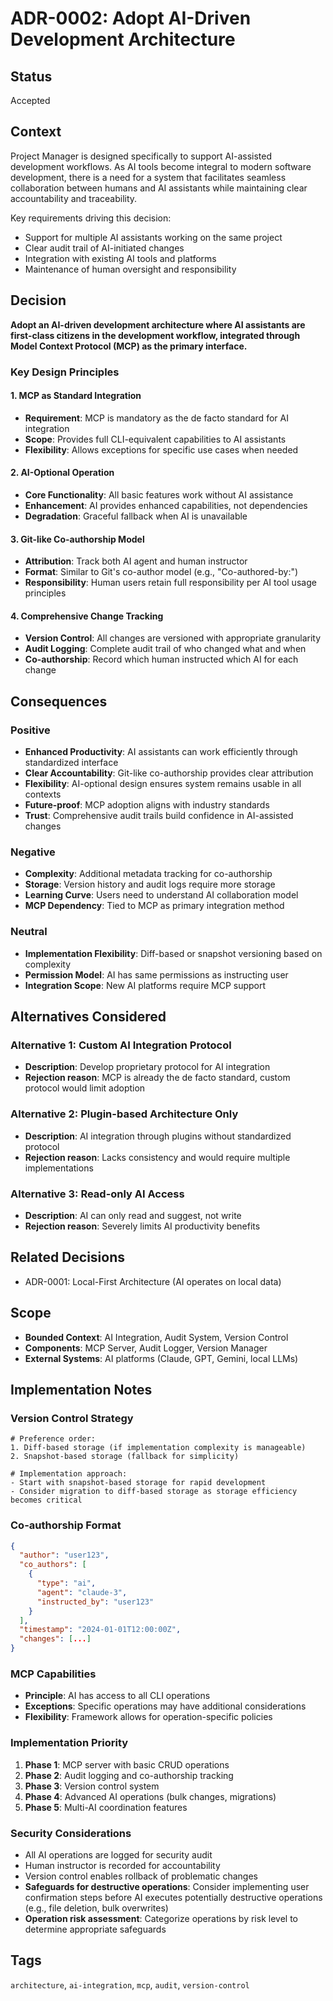# ADR-0002: Adopt AI-Driven Development Architecture

## Status
Accepted

## Context
Project Manager is designed specifically to support AI-assisted development workflows. As AI tools become integral to modern software development, there is a need for a system that facilitates seamless collaboration between humans and AI assistants while maintaining clear accountability and traceability.

Key requirements driving this decision:
- Support for multiple AI assistants working on the same project
- Clear audit trail of AI-initiated changes
- Integration with existing AI tools and platforms
- Maintenance of human oversight and responsibility

## Decision
**Adopt an AI-driven development architecture where AI assistants are first-class citizens in the development workflow, integrated through Model Context Protocol (MCP) as the primary interface.**

### Key Design Principles

#### 1. MCP as Standard Integration
- **Requirement**: MCP is mandatory as the de facto standard for AI integration
- **Scope**: Provides full CLI-equivalent capabilities to AI assistants
- **Flexibility**: Allows exceptions for specific use cases when needed

#### 2. AI-Optional Operation
- **Core Functionality**: All basic features work without AI assistance
- **Enhancement**: AI provides enhanced capabilities, not dependencies
- **Degradation**: Graceful fallback when AI is unavailable

#### 3. Git-like Co-authorship Model
- **Attribution**: Track both AI agent and human instructor
- **Format**: Similar to Git's co-author model (e.g., "Co-authored-by:")
- **Responsibility**: Human users retain full responsibility per AI tool usage principles

#### 4. Comprehensive Change Tracking
- **Version Control**: All changes are versioned with appropriate granularity
- **Audit Logging**: Complete audit trail of who changed what and when
- **Co-authorship**: Record which human instructed which AI for each change

## Consequences

### Positive
- **Enhanced Productivity**: AI assistants can work efficiently through standardized interface
- **Clear Accountability**: Git-like co-authorship provides clear attribution
- **Flexibility**: AI-optional design ensures system remains usable in all contexts
- **Future-proof**: MCP adoption aligns with industry standards
- **Trust**: Comprehensive audit trails build confidence in AI-assisted changes

### Negative
- **Complexity**: Additional metadata tracking for co-authorship
- **Storage**: Version history and audit logs require more storage
- **Learning Curve**: Users need to understand AI collaboration model
- **MCP Dependency**: Tied to MCP as primary integration method

### Neutral
- **Implementation Flexibility**: Diff-based or snapshot versioning based on complexity
- **Permission Model**: AI has same permissions as instructing user
- **Integration Scope**: New AI platforms require MCP support

## Alternatives Considered

### Alternative 1: Custom AI Integration Protocol
- **Description**: Develop proprietary protocol for AI integration
- **Rejection reason**: MCP is already the de facto standard, custom protocol would limit adoption

### Alternative 2: Plugin-based Architecture Only
- **Description**: AI integration through plugins without standardized protocol
- **Rejection reason**: Lacks consistency and would require multiple implementations

### Alternative 3: Read-only AI Access
- **Description**: AI can only read and suggest, not write
- **Rejection reason**: Severely limits AI productivity benefits

## Related Decisions
- ADR-0001: Local-First Architecture (AI operates on local data)

## Scope
- **Bounded Context**: AI Integration, Audit System, Version Control
- **Components**: MCP Server, Audit Logger, Version Manager
- **External Systems**: AI platforms (Claude, GPT, Gemini, local LLMs)

## Implementation Notes

### Version Control Strategy
```
# Preference order:
1. Diff-based storage (if implementation complexity is manageable)
2. Snapshot-based storage (fallback for simplicity)

# Implementation approach:
- Start with snapshot-based storage for rapid development
- Consider migration to diff-based storage as storage efficiency becomes critical
```

### Co-authorship Format
```json
{
  "author": "user123",
  "co_authors": [
    {
      "type": "ai",
      "agent": "claude-3",
      "instructed_by": "user123"
    }
  ],
  "timestamp": "2024-01-01T12:00:00Z",
  "changes": [...]
}
```

### MCP Capabilities
- **Principle**: AI has access to all CLI operations
- **Exceptions**: Specific operations may have additional considerations
- **Flexibility**: Framework allows for operation-specific policies

### Implementation Priority
1. **Phase 1**: MCP server with basic CRUD operations
2. **Phase 2**: Audit logging and co-authorship tracking
3. **Phase 3**: Version control system
4. **Phase 4**: Advanced AI operations (bulk changes, migrations)
5. **Phase 5**: Multi-AI coordination features

### Security Considerations
- All AI operations are logged for security audit
- Human instructor is recorded for accountability
- Version control enables rollback of problematic changes
- **Safeguards for destructive operations**: Consider implementing user confirmation steps before AI executes potentially destructive operations (e.g., file deletion, bulk overwrites)
- **Operation risk assessment**: Categorize operations by risk level to determine appropriate safeguards

## Tags
`architecture`, `ai-integration`, `mcp`, `audit`, `version-control`